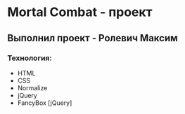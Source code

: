 # Mortal Combat - проект
## Выполнил проект - Ролевич Максим
### Технология:
- HTML
- CSS
- Normalize
- jQuery
- FancyBox [jQuery]
